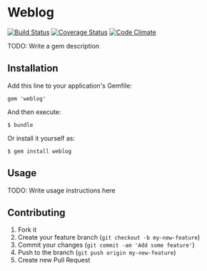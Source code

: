 # Weblog
[![Build Status](https://travis-ci.org/qblake/weblog.png)](https://travis-ci.org/qblake/weblog)
[![Coverage Status](https://coveralls.io/repos/qblake/weblog/badge.png)](https://coveralls.io/r/qblake/weblog)
[![Code Climate](https://codeclimate.com/github/qblake/weblog.png)](https://codeclimate.com/github/qblake/weblog)

TODO: Write a gem description

## Installation

Add this line to your application's Gemfile:

    gem 'weblog'

And then execute:

    $ bundle

Or install it yourself as:

    $ gem install weblog

## Usage

TODO: Write usage instructions here

## Contributing

1. Fork it
2. Create your feature branch (`git checkout -b my-new-feature`)
3. Commit your changes (`git commit -am 'Add some feature'`)
4. Push to the branch (`git push origin my-new-feature`)
5. Create new Pull Request
